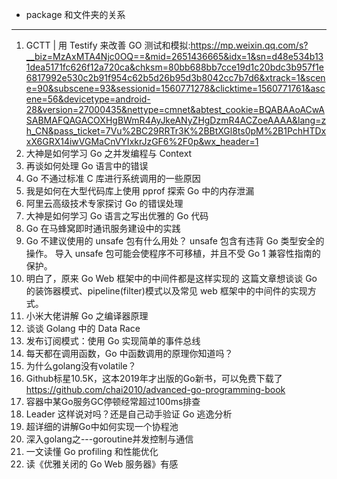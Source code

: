 + package 和文件夹的关系


---
1. GCTT | 用 Testify 来改善 GO 测试和模拟:<https://mp.weixin.qq.com/s?__biz=MzAxMTA4Njc0OQ==&mid=2651436665&idx=1&sn=d48e534b131dea5171fc626f12a720ca&chksm=80bb688bb7cce19d1c20bdc3b957f1e6817992e530c2b91f954c62b5d26b95d3b8042cc7b7d6&xtrack=1&scene=90&subscene=93&sessionid=1560771278&clicktime=1560771761&ascene=56&devicetype=android-28&version=27000435&nettype=cmnet&abtest_cookie=BQABAAoACwASABMAFQAGACOXHgBWmR4AyJkeANyZHgDzmR4ACZoeAAAA&lang=zh_CN&pass_ticket=7Vu%2BC29RRTr3K%2BBtXGl8ts0pM%2B1PchHTDxxX6GRX14iwVGMaCnVYIxkrJzGF6%2F0p&wx_header=1>
2. 大神是如何学习 Go 之并发编程与 Context
3. 再谈如何处理 Go 语言中的错误
4. Go 不通过标准 C 库进行系统调用的一些原因
5. 我是如何在大型代码库上使用 pprof 探索 Go 中的内存泄漏
6. 阿里云高级技术专家探讨 Go 的错误处理
7. 大神是如何学习 Go 语言之写出优雅的 Go 代码
8. Go 在马蜂窝即时通讯服务建设中的实践
9. Go 不建议使用的 unsafe 包有什么用处？
unsafe 包含有违背 Go 类型安全的操作。
导入 unsafe 包可能会使程序不可移植，并且不受 Go 1 兼容性指南的保护。
10. 明白了，原来 Go Web 框架中的中间件都是这样实现的
这篇文章想谈谈 Go 的装饰器模式、pipeline(filter)模式以及常见 web 框架中的中间件的实现方式。
11. 小米大佬讲解 Go 之编译器原理
12. 谈谈 Golang 中的 Data Race
13. 发布订阅模式：使用 Go 实现简单的事件总线
14. 每天都在调用函数，Go 中函数调用的原理你知道吗？
15. 为什么golang没有volatile？
16. Github标星10.5K，这本2019年才出版的Go新书，可以免费下载了
https://github.com/chai2010/advanced-go-programming-book
17. 容器中某Go服务GC停顿经常超过100ms排查
18. Leader 这样说对吗？还是自己动手验证 Go 逃逸分析
19. 超详细的讲解Go中如何实现一个协程池
20. 深入golang之---goroutine并发控制与通信
21. 一文读懂 Go profiling 和性能优化
22. 读《优雅关闭的 Go Web 服务器》有感

